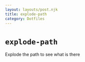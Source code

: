 ```yaml
---
layout: layouts/post.njk
title: explode-path
category: Dotfiles
---
```


# `explode-path`
Explode the path to see what is there